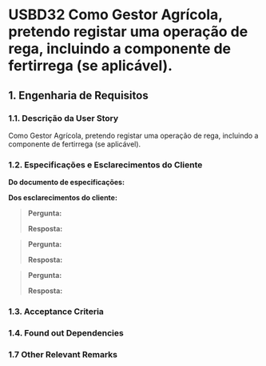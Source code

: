 # USBD32 Como Gestor Agrícola, pretendo registar uma operação de rega, incluindo a componente de fertirrega (se aplicável).
## 1. Engenharia de Requisitos

### 1.1. Descrição da User Story

Como Gestor Agrícola, pretendo registar uma operação de rega, incluindo a componente de fertirrega (se aplicável).

### 1.2. Especificações e Esclarecimentos do Cliente

**Do documento de especificações:**


**Dos esclarecimentos do cliente:**

> **Pergunta:**
>
> **Resposta:**

> **Pergunta:**
>
> **Resposta:**

> **Pergunta:**
>
> **Resposta:**

### 1.3. Acceptance Criteria


### 1.4. Found out Dependencies


### 1.7 Other Relevant Remarks

